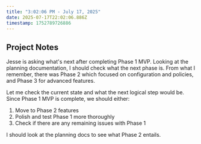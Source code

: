 ```yaml
---
title: "3:02:06 PM - July 17, 2025"
date: 2025-07-17T22:02:06.886Z
timestamp: 1752789726886
---
```


## Project Notes

Jesse is asking what's next after completing Phase 1 MVP. Looking at the planning documentation, I should check what the next phase is. From what I remember, there was Phase 2 which focused on configuration and policies, and Phase 3 for advanced features.

Let me check the current state and what the next logical step would be. Since Phase 1 MVP is complete, we should either:
1. Move to Phase 2 features
2. Polish and test Phase 1 more thoroughly
3. Check if there are any remaining issues with Phase 1

I should look at the planning docs to see what Phase 2 entails.
